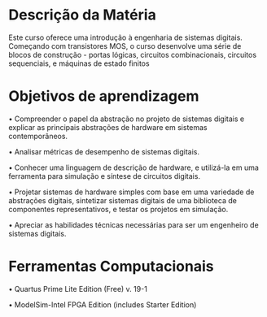 # Descrição da Matéria

Este curso oferece uma introdução à engenharia de sistemas digitais. Começando com transistores MOS, o curso desenvolve uma série de blocos de construção - portas lógicas, circuitos combinacionais, circuitos sequenciais, e máquinas de estado finitos

# Objetivos de aprendizagem

• Compreender o papel da abstração no projeto de sistemas digitais e explicar as principais abstrações de hardware em sistemas contemporâneos. 

• Analisar métricas de desempenho de sistemas digitais.

• Conhecer uma linguagem de descrição de hardware, e utilizá-la em uma ferramenta para simulação e síntese de circuitos digitais.

• Projetar sistemas de hardware simples com base em uma variedade de abstrações digitais, sintetizar sistemas digitais de uma biblioteca de componentes representativos, e testar os projetos em simulação.

• Apreciar as habilidades técnicas necessárias para ser um engenheiro de sistemas digitais.

# Ferramentas Computacionais

• Quartus Prime Lite Edition (Free) v. 19-1

• ModelSim-Intel FPGA Edition (includes Starter Edition)
